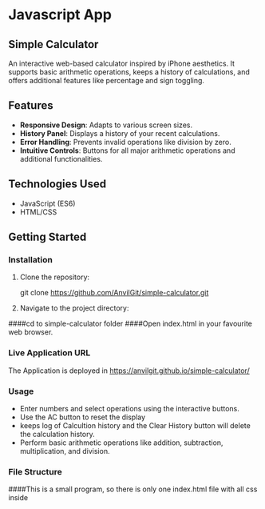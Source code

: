 # Javascript App
## Simple Calculator

An interactive web-based calculator inspired by iPhone aesthetics. It supports basic arithmetic operations, keeps a history of calculations, and offers additional features like percentage and sign toggling.

## Features

- **Responsive Design**: Adapts to various screen sizes.
- **History Panel**: Displays a history of your recent calculations.
- **Error Handling**: Prevents invalid operations like division by zero.
- **Intuitive Controls**: Buttons for all major arithmetic operations and additional functionalities.

## Technologies Used

- JavaScript (ES6)
- HTML/CSS

## Getting Started

### Installation

1. Clone the repository:


   git clone https://github.com/AnvilGit/simple-calculator.git

1. Navigate to the project directory:

####cd to simple-calculator folder
####Open index.html in your favourite web browser.

### Live Application URL

The Application is deployed in https://anvilgit.github.io/simple-calculator/

### Usage
- Enter numbers and select operations using the interactive buttons.
- Use the AC button to reset the display
- keeps log of Calcultion history and the Clear History button will delete the calculation history.
- Perform basic arithmetic operations like addition, subtraction, multiplication, and division.


### File Structure
####This is a small program, so there is only one index.html file with all css inside <style> tag  and javascript implementation inside <script> for code readibility.


### Contributing
Contributions are welcome! If you have suggestions for improvements or new features, feel free to open an issue or submit a pull request.

### License
This project is licensed under the MIT License - see the LICENSE file for details.





